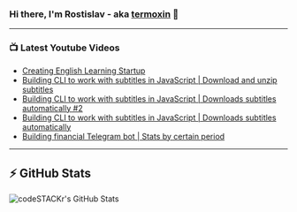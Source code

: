 ### Hi there, I'm Rostislav - aka [termoxin](https://t.me/termoxin) 👋

---

### 📺 Latest Youtube Videos

<!-- YOUTUBE:START -->
- [Creating English Learning Startup](https://www.youtube.com/watch?v=92tCL4D6KeI)
- [Building CLI to work with subtitles in JavaScript | Download and unzip subtitles](https://www.youtube.com/watch?v=v9as5hcOmAQ)
- [Building CLI to work with subtitles in JavaScript | Downloads subtitles automatically #2](https://www.youtube.com/watch?v=OsFmo57vPzI)
- [Building CLI to work with subtitles in JavaScript | Downloads subtitles automatically](https://www.youtube.com/watch?v=U28W2JUOEkg)
- [Building financial Telegram bot | Stats by certain period](https://www.youtube.com/watch?v=4FDtomUJrSw)
<!-- YOUTUBE:END -->

---

## ⚡️ GitHub Stats

<img align="left" alt="codeSTACKr's GitHub Stats" src="https://github-readme-stats.codestackr.vercel.app/api?username=termoxin&show_icons=true&hide_border=true&count_private=true&theme=dracula" />

